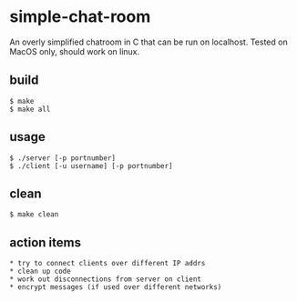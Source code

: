 # simple-chat-room
An overly simplified chatroom in C that can be run on localhost. Tested on MacOS only, should work on linux.

## build
    $ make
    $ make all

## usage
    $ ./server [-p portnumber]
    $ ./client [-u username] [-p portnumber]

## clean
    $ make clean

## action items
    * try to connect clients over different IP addrs
    * clean up code
    * work out disconnections from server on client
    * encrypt messages (if used over different networks)
